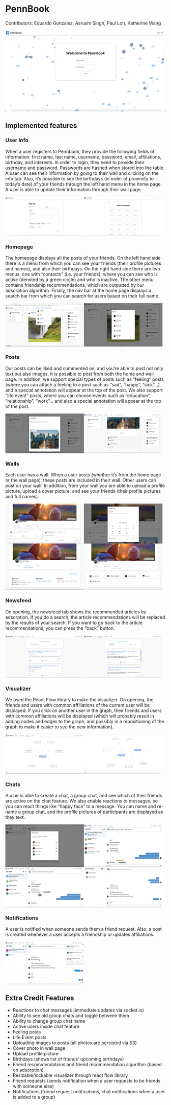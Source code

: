 # PennBook
Contributors: Eduardo Gonzalez, Aarushi Singh, Paul Loh, Katherine Wang

![mainpage](/images/0%20-%20home.png)

## Implemented features

### User Info
When a user registers to Pennbook, they provide the following fields of information: first name, last name, username, password, email, affiliations, birthday, and interests. In order to login, they need to provide their username and password. Passwords are hashed when stored into the table. A user can see their information by going to their wall and clicking on the info tab. Also, it’s possible to see the birthdays (in order of proximity to today’s date) of your friends through the left hand menu in the home page. A user is able to update their information through their wall page.

<div style="display: flex; flex-direction: row;">
  <img src="/images/1%20-%20sign%20up.png" width="49%"/>
  <img src="/images/2%20-%20sign%20up.png" width="49%"/>
</div>

### Homepage
The homepage displays all the posts of your friends. On the left hand side there is a menu from which you can see your friends (their profile pictures and names), and also their birthdays. On the right hand side there are two menus: one with “contacts” (i.e. your friends), where you can see who is active (denoted by a green circle) and who is inactive. The other menu contains friendship recommendations, which are outputted by our adsorption algorithm. Finally, the nav bar at the home page displays a search bar from which you can search for users based on their full name.

<div style="display: flex; flex-direction: row;">
  <img src="/images/3%20-%20home%20page.png" width="49%"/>
  <img src="/images/4%20-%20home%20birthdays.png" width="49%"/>
</div>


### Posts
Our posts can be liked and commented on, and you’re able to post not only text but also images. It is possible to post from both the home and wall page. In addition, we support special types of posts such as “feeling” posts (where you can attach a feeling to a post such as “sad”, “happy”, “sick”...) and a special annotation will appear at the top of the post. We also support “life event” posts, where you can choose events such as “education”, “relationship”, “work”... and also a special annotation will appear at the top of the post.

<div style="display: flex; flex-direction: row;">
  <img src="/images/5%20-%20create%20post.png" width="49%"/>
  <img src="/images/7%20-%20comment%20and%20like%20post.png" width="49%"/>
</div>

### Walls
Each user has a wall. When a user posts (whether it’s from the home page or the wall page), these posts are included in their wall. Other users can post on your wall. In addition, from your wall you are able to upload a profile picture, upload a cover picture, and see your friends (their profile pictures and full names).

<div style="display: flex; flex-direction: column;">
  <div style="display: flex; flex-direction: row;">
    <img src="/images/8%20-%20wall%20page.png" width="49%"/>
    <img src="/images/9%20-%20wall%20create%20travel%20post.png" width="49%"/>
  </div>
  <div style="display: flex; flex-direction: row;">
    <img src="/images/10%20-%20wall%20page%20info%20(pfp%20changed).png" width="49%"/>
    <img src="/images/11%20-%20wall%20page%20friends.png" width="49%"/>
  </div>
</div>

### Newsfeed
On opening, the newsfeed tab shows the recommended articles by adsorption. If you do a search, the article recommendations will be replaced by the results of your search. If you want to go back to the article recommendations, you can press the “back” button.

<div style="display: flex; flex-direction: row;">
  <img src="/images/20%20-%20news%20feed%20recs.png" width="49%"/>
  <img src="/images/21%20-%20news%20feed%20search.png" width="49%"/>
</div>

### Visualizer
We used the React Flow library to make the visualizer. On opening, the friends and users with common affiliations of the current user will be displayed. If you click on another user in the graph, their friends and users with common affiliations will be displayed (which will probably result in adding nodes and edges to the graph, and possibly in a repositioning of the graph to make it easier to see the new information).

<div style="display: flex; flex-direction: row;">
  <img src="/images/22%20-%20visualizer.png" width="49%"/>
  <img src="/images/23%20-%20visualizer%20expanded.png" width="49%"/>
</div>

### Chats
A user is able to create a chat, a group chat, and see which of their friends are active on the chat feature. We also enable reactions to messages, so you can react things like “happy face” to a message. You can name and re-name a group chat, and the profile pictures of participants are displayed as they text.

<div style="display: flex; flex-direction: column;">
  <div style="display: flex; flex-direction: row;">
    <img src="/images/11%20-%20chat%20create%20group.png" width="49%"/>
    <img src="/images/13%20-%20chat.png" width="49%"/>
  </div>
  <div style="display: flex; flex-direction: row;">
    <img src="/images/14%20-%20chat%20reaction%20hover.png" width="49%"/>
    <img src="/images/16%20-%20chat%20see%20active.png" width="49%"/>
  </div>
</div>

### Notifications
A user is notified when someone sends them a friend request. Also, a post is created whenever a user accepts a friendship or updates affiliations.

<div style="display: flex; flex-direction: row;">
  <img src="/images/15%20-%20chat%20notifs.png" width="49%"/>
</div>

## Extra Credit Features
* Reactions to chat messages (immediate updates via socket.io)
* Ability to see old group chats and toggle between them
* Ability to change group chat name 
* Active users inside chat feature 
* Feeling posts
* Life Event posts
* Uploading images to posts (all photos are persisted via S3)
* Cover photo in wall page
* Upload profile picture
* Birthdays (shows list of friends’ upcoming birthdays)
* Friend recommendations and friend recommendation algorithm (based on adsorption)
* Resizable/lockable visualizer through react flow library
* Friend requests (sends notification when a user requests to be friends with someone else)
* Notifications (friend request notifications, chat notifications when a user is added to a group)
